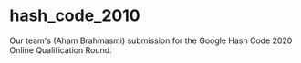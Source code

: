 # hash_code_2010
Our team's (Aham Brahmasmi) submission for the Google Hash Code 2020 Online Qualification Round.

